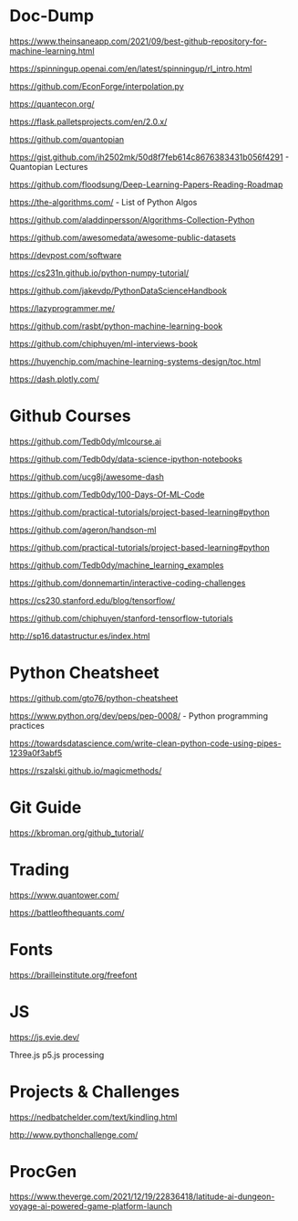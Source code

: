 # Doc-Dump
https://www.theinsaneapp.com/2021/09/best-github-repository-for-machine-learning.html

https://spinningup.openai.com/en/latest/spinningup/rl_intro.html

https://github.com/EconForge/interpolation.py

https://quantecon.org/

https://flask.palletsprojects.com/en/2.0.x/

https://github.com/quantopian

https://gist.github.com/ih2502mk/50d8f7feb614c8676383431b056f4291 - Quantopian Lectures

https://github.com/floodsung/Deep-Learning-Papers-Reading-Roadmap 

https://the-algorithms.com/ - List of Python Algos

https://github.com/aladdinpersson/Algorithms-Collection-Python

https://github.com/awesomedata/awesome-public-datasets

https://devpost.com/software

https://cs231n.github.io/python-numpy-tutorial/

https://github.com/jakevdp/PythonDataScienceHandbook

https://lazyprogrammer.me/

https://github.com/rasbt/python-machine-learning-book

https://github.com/chiphuyen/ml-interviews-book

https://huyenchip.com/machine-learning-systems-design/toc.html

https://dash.plotly.com/



# Github Courses

https://github.com/Tedb0dy/mlcourse.ai

https://github.com/Tedb0dy/data-science-ipython-notebooks

https://github.com/ucg8j/awesome-dash

https://github.com/Tedb0dy/100-Days-Of-ML-Code

https://github.com/practical-tutorials/project-based-learning#python

https://github.com/ageron/handson-ml

https://github.com/practical-tutorials/project-based-learning#python

https://github.com/Tedb0dy/machine_learning_examples

https://github.com/donnemartin/interactive-coding-challenges

https://cs230.stanford.edu/blog/tensorflow/

https://github.com/chiphuyen/stanford-tensorflow-tutorials

http://sp16.datastructur.es/index.html



# Python Cheatsheet

https://github.com/gto76/python-cheatsheet

https://www.python.org/dev/peps/pep-0008/ - Python programming practices

https://towardsdatascience.com/write-clean-python-code-using-pipes-1239a0f3abf5

https://rszalski.github.io/magicmethods/




# Git Guide

https://kbroman.org/github_tutorial/



# Trading 

https://www.quantower.com/

https://battleofthequants.com/


# Fonts

https://brailleinstitute.org/freefont


# JS

https://js.evie.dev/

Three.js
p5.js
processing




# Projects & Challenges 

https://nedbatchelder.com/text/kindling.html

http://www.pythonchallenge.com/


# ProcGen 

https://www.theverge.com/2021/12/19/22836418/latitude-ai-dungeon-voyage-ai-powered-game-platform-launch

